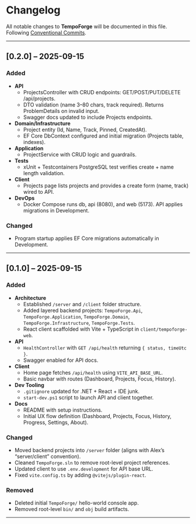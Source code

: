 ﻿# Changelog

All notable changes to **TempoForge** will be documented in this file.  
Following [Conventional Commits](https://www.conventionalcommits.org).

---

## [0.2.0] – 2025-09-15

### Added
- **API**
  - ProjectsController with CRUD endpoints: GET/POST/PUT/DELETE /api/projects.
  - DTO validation (name 3–80 chars, track required). Returns ProblemDetails on invalid input.
  - Swagger docs updated to include Projects endpoints.
- **Domain/Infrastructure**
  - Project entity (Id, Name, Track, Pinned, CreatedAt).
  - EF Core DbContext configured and initial migration (Projects table, indexes).
- **Application**
  - ProjectService with CRUD logic and guardrails.
- **Tests**
  - xUnit + Testcontainers PostgreSQL test verifies create + name length validation.
- **Client**
  - Projects page lists projects and provides a create form (name, track) wired to API.
- **DevOps**
  - Docker Compose runs db, api (8080), and web (5173). API applies migrations in Development.

### Changed
- Program startup applies EF Core migrations automatically in Development.

---

## [0.1.0] – 2025-09-15

### Added
- **Architecture**
    - Established `/server` and `/client` folder structure.
    - Added layered backend projects: `TempoForge.Api`, `TempoForge.Application`, `TempoForge.Domain`, `TempoForge.Infrastructure`, `TempoForge.Tests`.
    - React client scaffolded with Vite + TypeScript in `client/tempoforge-web`.
- **API**
    - `HealthController` with `GET /api/health` returning `{ status, timeUtc }`.
    - Swagger enabled for API docs.
- **Client**
    - Home page fetches `/api/health` using `VITE_API_BASE_URL`.
    - Basic navbar with routes (Dashboard, Projects, Focus, History).
- **Dev Tooling**
    - `.gitignore` updated for .NET + React + IDE junk.
    - `start-dev.ps1` script to launch API and client together.
- **Docs**
    - README with setup instructions.
    - Initial UX flow definition (Dashboard, Projects, Focus, History, Progress, Settings, About).

### Changed
- Moved backend projects into `/server` folder (aligns with Alex’s “server/client” convention).
- Cleaned `TempoForge.sln` to remove root-level project references.
- Updated client to use `.env.development` for API base URL.
- Fixed `vite.config.ts` by adding `@vitejs/plugin-react`.

### Removed
- Deleted initial `TempoForge/` hello-world console app.
- Removed root-level `bin/` and `obj` build artifacts.

---

